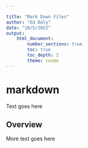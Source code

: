 ```yaml
---

title: "Mark Down Files"
author: "Ed Daly"
date: "10/5/2022"
output:
    html_document:
        number_sections: true
        toc: true
        toc_depth: 2
        theme: cosmo
---
```


# markdown

Text goes here

## Overview

More text goes here
